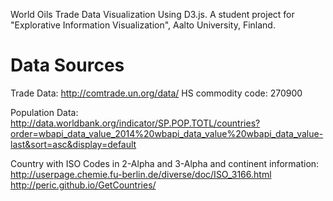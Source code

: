 World Oils Trade Data Visualization Using D3.js.
A student project for "Explorative Information Visualization", Aalto University, Finland.


# Data Sources

Trade Data: http://comtrade.un.org/data/
HS commodity code: 270900

Population Data: http://data.worldbank.org/indicator/SP.POP.TOTL/countries?order=wbapi_data_value_2014%20wbapi_data_value%20wbapi_data_value-last&sort=asc&display=default

Country with ISO Codes in 2-Alpha and 3-Alpha and continent information: 
http://userpage.chemie.fu-berlin.de/diverse/doc/ISO_3166.html
http://peric.github.io/GetCountries/